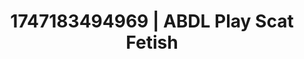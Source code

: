 ---
categories:
- Skin-to-skin fantasy
- Shibari art
- Erotic duality
- Lip biting
- Dreamy pleasure
image: /assets/images/1747183494969.jpg
layout: post
seo:
  description: Featured content with sensual ABDL Play, Scat Fetish. HD images available.
  keywords: ABDL Play, Scat Fetish
  og_image: /assets/images/1747183494969.jpg
  schema_type: VisualArtwork
tags:
- '#1747183494969'
- Scat Fetish
- ABDL Play
title: 1747183494969 | ABDL Play Scat Fetish
---